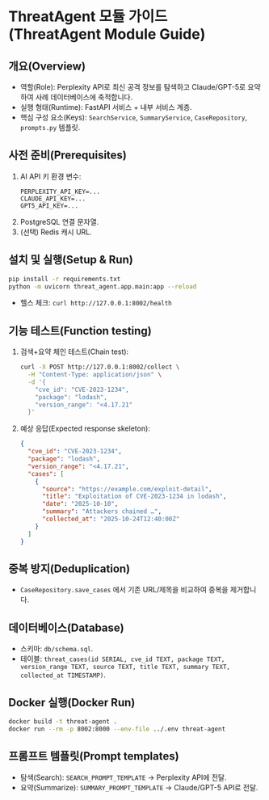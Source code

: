 # ThreatAgent 모듈 가이드 (ThreatAgent Module Guide)

## 개요(Overview)
- 역할(Role): Perplexity API로 최신 공격 정보를 탐색하고 Claude/GPT-5로 요약하여 사례 데이터베이스에 축적합니다.
- 실행 형태(Runtime): FastAPI 서비스 + 내부 서비스 계층.
- 핵심 구성 요소(Keys): `SearchService`, `SummaryService`, `CaseRepository`, `prompts.py` 템플릿.

## 사전 준비(Prerequisites)
1. AI API 키 환경 변수:
   ```env
   PERPLEXITY_API_KEY=...
   CLAUDE_API_KEY=...
   GPT5_API_KEY=...
   ```
2. PostgreSQL 연결 문자열.
3. (선택) Redis 캐시 URL.

## 설치 및 실행(Setup & Run)
```bash
pip install -r requirements.txt
python -m uvicorn threat_agent.app.main:app --reload
```
- 헬스 체크: `curl http://127.0.0.1:8002/health`

## 기능 테스트(Function testing)
1. 검색+요약 체인 테스트(Chain test):
   ```bash
   curl -X POST http://127.0.0.1:8002/collect \
     -H "Content-Type: application/json" \
     -d '{
       "cve_id": "CVE-2023-1234",
       "package": "lodash",
       "version_range": "<4.17.21"
     }'
   ```
2. 예상 응답(Expected response skeleton):
   ```json
   {
     "cve_id": "CVE-2023-1234",
     "package": "lodash",
     "version_range": "<4.17.21",
     "cases": [
       {
         "source": "https://example.com/exploit-detail",
         "title": "Exploitation of CVE-2023-1234 in lodash",
         "date": "2025-10-10",
         "summary": "Attackers chained …",
         "collected_at": "2025-10-24T12:40:00Z"
       }
     ]
   }
   ```

## 중복 방지(Deduplication)
- `CaseRepository.save_cases` 에서 기존 URL/제목을 비교하여 중복을 제거합니다.

## 데이터베이스(Database)
- 스키마: `db/schema.sql`.
- 테이블: `threat_cases(id SERIAL, cve_id TEXT, package TEXT, version_range TEXT, source TEXT, title TEXT, summary TEXT, collected_at TIMESTAMP)`.

## Docker 실행(Docker Run)
```bash
docker build -t threat-agent .
docker run --rm -p 8002:8000 --env-file ../.env threat-agent
```

## 프롬프트 템플릿(Prompt templates)
- 탐색(Search): `SEARCH_PROMPT_TEMPLATE` → Perplexity API에 전달.
- 요약(Summarize): `SUMMARY_PROMPT_TEMPLATE` → Claude/GPT-5 API로 전달.

